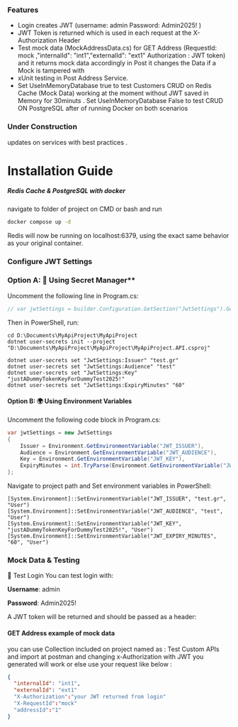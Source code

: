 ### Features

- Login creates JWT (username: admin Password: Admin2025! )
- JWT Token is returned which is used in each request at the X-Authorization Header
- Test mock data (MockAddressData.cs)  for GET Address (RequestId: mock ,"internalId": "int1","externalId": "ext1" Authorization : JWT token) and it returns mock data accordingly in Post it changes the Data if a Mock is tampered with
-  xUnit testing in Post Address Service.
- Set UseInMemoryDatabase true to test Customers CRUD on Redis Cache (Mock Data) working at the moment without JWT saved in Memory for 30minuts . Set UseInMemoryDatabase False to test CRUD ON PostgreSQL after of running Docker on both scenarios

### Under Construction
updates on services with best practices .

# Installation Guide
##### Redis Cache & PostgreSQL with docker 
navigate to folder of project on CMD or bash and run
```bash
docker compose up -d
```
Redis will now be running on localhost:6379, using the exact same behavior as your original container.

### Configure JWT Settings
### Option A: 🔐 Using Secret Manager**
Uncomment the following line in Program.cs:

```csharp
// var jwtSettings = builder.Configuration.GetSection("JwtSettings").Get<JwtSettings>();
```
Then in PowerShell, run:
```
cd D:\Documents\MyApiProject\MyApiProject
dotnet user-secrets init --project "D:\Documents\MyApiProject\MyApiProject\MyApiProject.API.csproj"

dotnet user-secrets set "JwtSettings:Issuer" "test.gr"
dotnet user-secrets set "JwtSettings:Audience" "test"
dotnet user-secrets set "JwtSettings:Key" "justADummyTokenKeyForDummyTest2025!"
dotnet user-secrets set "JwtSettings:ExpiryMinutes" "60"
```
#### Option B: 🌍 Using Environment Variables
Uncomment the following code block in Program.cs:
```csharp
var jwtSettings = new JwtSettings
{
    Issuer = Environment.GetEnvironmentVariable("JWT_ISSUER"),
    Audience = Environment.GetEnvironmentVariable("JWT_AUDIENCE"),
    Key = Environment.GetEnvironmentVariable("JWT_KEY"),
    ExpiryMinutes = int.TryParse(Environment.GetEnvironmentVariable("JWT_EXPIRY_MINUTES"), out var minutes) ? minutes : 60
};

```
Navigate to project path and Set environment variables in PowerShell:
```
[System.Environment]::SetEnvironmentVariable("JWT_ISSUER", "test.gr", "User")
[System.Environment]::SetEnvironmentVariable("JWT_AUDIENCE", "test", "User")
[System.Environment]::SetEnvironmentVariable("JWT_KEY", "justADummyTokenKeyForDummyTest2025!", "User")
[System.Environment]::SetEnvironmentVariable("JWT_EXPIRY_MINUTES", "60", "User")

```
###  Mock Data & Testing
🧪 Test Login
You can test login with:

**Username**: admin

**Password**: Admin2025!

A JWT token will be returned and should be passed as a header:

#### GET Address example of mock data
you can use Collection included on project named as : Test Custom APIs and import at postman and changing x-Authorization with JWT you generated will work or else use your request like below : 
```json
{
  "internalId": "int1",
  "externalId": "ext1"
  "X-Authorization":"your JWT returned from login"
  "X-RequestId":"mock"
  "addressId":"1"
}

```
